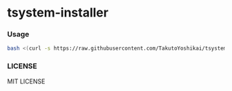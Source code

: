 # tsystem-installer

### Usage
```bash
bash <(curl -s https://raw.githubusercontent.com/TakutoYoshikai/tsystem-installer/master/install.sh)
```

### LICENSE 
MIT LICENSE
